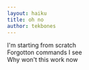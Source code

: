 ```yaml
---
layout: haiku
title: oh no
author: tekbones
---
```


I'm starting from scratch<br>
Forgotton commands I see<br>
Why won't this work now<br>
